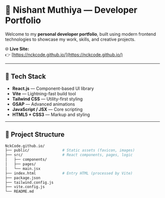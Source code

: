 # 🚀 Nishant Muthiya — Developer Portfolio

Welcome to my **personal developer portfolio**, built using modern frontend technologies to showcase my work, skills, and creative projects.

🌐 **Live Site:**  
👉 [https://nckcode.github.io/](https://nckcode.github.io/)

---

## 🔧 Tech Stack

- **React.js** — Component-based UI library
- **Vite** — Lightning-fast build tool
- **Tailwind CSS** — Utility-first styling
- **GSAP** — Advanced animations
- **JavaScript / JSX** — Core scripting
- **HTML5 + CSS3** — Markup and styling

---

## 📁 Project Structure

```bash
NckCode.github.io/
├── public/               # Static assets (favicon, images)
├── src/                  # React components, pages, logic
│   ├── components/
│   ├── pages/
│   └── main.jsx
├── index.html            # Entry HTML (processed by Vite)
├── package.json
├── tailwind.config.js
├── vite.config.js
└── README.md
```
